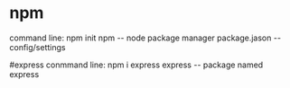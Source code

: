 # npm
command line: npm init
npm -- node package manager
package.jason -- config/settings

#express
conmmand line: npm i express
express -- package named express


